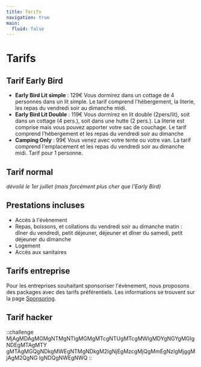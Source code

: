 ```yaml
---
title: Tarifs
navigation: true
main:
  fluid: false
---
```

# Tarifs

## Tarif Early Bird

- **Early Bird Lit simple** : 129€
  Vous dormirez dans un cottage de 4 personnes dans un lit simple. Le tarif comprend l'hébergement, la literie, les repas du vendredi soir au dimanche midi.
- **Early Bird Lit Double** : 119€
  Vous dormirez en lit double (2pers/lit), soit dans un cottage (4 pers.), soit dans une hutte (2 pers.). La literie est comprise mais vous pouvez apporter votre sac de couchage.
Le tarif comprend l'hébergement et les repas du vendredi soir au dimanche
- **Camping Only** : 99€
  Vous venez avec votre tente ou votre van. La tarif comprend l'emplacement et les repas du vendredi soir au dimanche midi.
Tarif pour 1 personne.

## Tarif normal

_dévoilé le 1er juillet (mais forcément plus cher que l'Early Bird)_

## Prestations incluses

- Accès à l'évènement
- Repas, boissons, et collations du vendredi soir au dimanche matin : dîner du vendredi, petit déjeuner, déjeuner et dîner du samedi, petit déjeuner du dimanche
- Logement
- Accès aux sanitaires

## Tarifs entreprise

Pour les entreprises souhaitant sponsoriser l'évènement, nous proposons des packages avec des tarifs préférentiels. Les informations se trouvent sur la page [Sponsoring](/pages/sponsoring).

## Tarif hacker

::challenge
MjAgMDAgMGMgNTMgNTIgMGMgMTcgNTUgMTcgMWIgMDYgNGYgMGIgNDEgMTAgMTY
gMTAgMGQgNDkgMWEgNTMgNDkgM2IgNjEgMzcgMjQgMmEgNzIgMjggMjAgM2QgNG
IgNDQgNWEgNWQ
::
